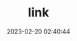 ---
title: link
date: 2023-02-20 02:40:44
updated: 2023-02-20 02:40:44
type: "link"
tags:
categories:
---